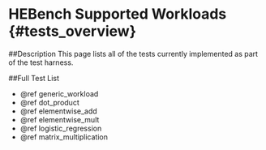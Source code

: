 HEBench Supported Workloads                {#tests_overview}
========================

##Description
This page lists all of the tests currently implemented as part of the test harness.

##Full Test List
 - @ref generic_workload
 - @ref dot_product
 - @ref elementwise_add
 - @ref elementwise_mult
 - @ref logistic_regression
 - @ref matrix_multiplication

